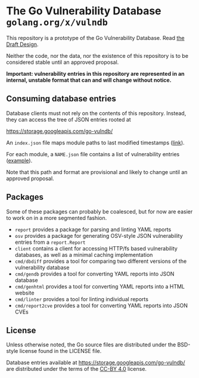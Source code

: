 # The Go Vulnerability Database `golang.org/x/vulndb`

This repository is a prototype of the Go Vulnerability Database.
Read [the Draft Design](https://golang.org/design/draft-vulndb).

Neither the code, nor the data, nor the existence of this repository is to be
considered stable until an approved proposal.

**Important: vulnerability entries in this repository are represented in an
internal, unstable format that can and will change without notice.**

## Consuming database entries

Database clients must not rely on the contents of this repository. Instead, they
can access the tree of JSON entries rooted at

https://storage.googleapis.com/go-vulndb/

An `index.json` file maps module paths to last modified timestamps
([link](https://storage.googleapis.com/go-vulndb/index.json)).

For each module, a `NAME.json` file contains a list of vulnerability entries
([example](https://storage.googleapis.com/go-vulndb/golang.org/x/crypto.json)).

Note that this path and format are provisional and likely to change until an
approved proposal.

## Packages

Some of these packages can probably be coalesced, but for now are easier to work
on in a more segmented fashion.

* `report` provides a package for parsing and linting YAML reports
* `osv` provides a package for generating OSV-style JSON vulnerability entries
  from a `report.Report`
* `client` contains a client for accessing HTTP/fs based vulnerability
  databases, as well as a minimal caching implementation
* `cmd/dbdiff` provides a tool for comparing two different versions of the
  vulnerability database
* `cmd/gendb` provides a tool for converting YAML reports into JSON database
* `cmd/genhtml` provides a tool for converting YAML reports into a HTML website
* `cmd/linter` provides a tool for linting individual reports
* `cmd/report2cve` provides a tool for converting YAML reports into JSON CVEs

## License

Unless otherwise noted, the Go source files are distributed under
the BSD-style license found in the LICENSE file.

Database entries available at https://storage.googleapis.com/go-vulndb/ are
distributed under the terms of the
[CC-BY 4.0](https://creativecommons.org/licenses/by/4.0/) license.
